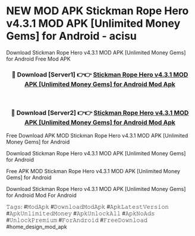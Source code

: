# NEW MOD APK Stickman Rope Hero v4.3.1 MOD APK [Unlimited Money Gems] for Android - acisu
Download Stickman Rope Hero v4.3.1 MOD APK [Unlimited Money Gems] for Android Free Mod APK

<div align="center">
<h3>🔴 Download [Server1] 👉👉 <a href="https://apk-comot.site?title=Stickman_Rope_Hero_v4.3.1_MOD_APK_[Unlimited_Money_Gems]_for_Android">Stickman Rope Hero v4.3.1 MOD APK [Unlimited Money Gems] for Android Mod Apk</a></h3><br>

<h3>🔴 Download [Server2] 👉👉 <a href="https://apk-comot.site?title=Stickman_Rope_Hero_v4.3.1_MOD_APK_[Unlimited_Money_Gems]_for_Android">Stickman Rope Hero v4.3.1 MOD APK [Unlimited Money Gems] for Android Mod Apk</a></h3>
</div>


Free Download APK MOD Stickman Rope Hero v4.3.1 MOD APK [Unlimited Money Gems] for Android

Download Stickman Rope Hero v4.3.1 MOD APK [Unlimited Money Gems] for Android 

Free APK MOD Stickman Rope Hero v4.3.1 MOD APK [Unlimited Money Gems] for Android 

Download Stickman Rope Hero v4.3.1 MOD APK [Unlimited Money Gems] for Android Mod For Android

𝚃𝚊𝚐𝚜: #𝙼𝚘𝚍𝙰𝚙𝚔 #𝙳𝚘𝚠𝚗𝚕𝚘𝚊𝚍𝙼𝚘𝚍𝙰𝚙𝚔 #𝙰𝚙𝚔𝙻𝚊𝚝𝚎𝚜𝚝𝚅𝚎𝚛𝚜𝚒𝚘𝚗 #𝙰𝚙𝚔𝚄𝚗𝚕𝚒𝚖𝚒𝚝𝚎𝚍𝙼𝚘𝚗𝚎𝚢 #𝙰𝚙𝚔𝚄𝚗𝚕𝚘𝚌𝚔𝙰𝚕𝚕 #𝙰𝚙𝚔𝙽𝚘𝙰𝚍𝚜 #𝚄𝚗𝚕𝚘𝚌𝚔𝙿𝚛𝚎𝚖𝚒𝚞𝚖 #𝙵𝚘𝚛𝙰𝚗𝚍𝚛𝚘𝚒𝚍 #𝙵𝚛𝚎𝚎𝙳𝚘𝚠𝚗𝚕𝚘𝚊𝚍 #home_design_mod_apk
